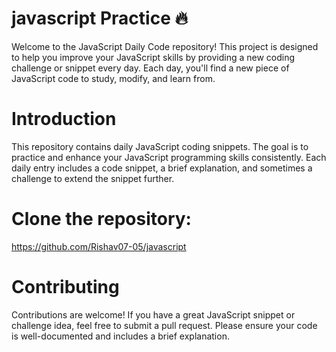# javascript Practice 🔥
Welcome to the JavaScript Daily Code repository! This project is designed to help you improve your JavaScript skills by providing a new coding challenge or snippet every day. Each day, you'll find a new piece of JavaScript code to study, modify, and learn from.

# Introduction
This repository contains daily JavaScript coding snippets. The goal is to practice and enhance your JavaScript programming skills consistently. Each daily entry includes a code snippet, a brief explanation, and sometimes a challenge to extend the snippet further.

# Clone the repository: 
https://github.com/Rishav07-05/javascript

# Contributing
Contributions are welcome! If you have a great JavaScript snippet or challenge idea, feel free to submit a pull request. Please ensure your code is well-documented and includes a brief explanation.
